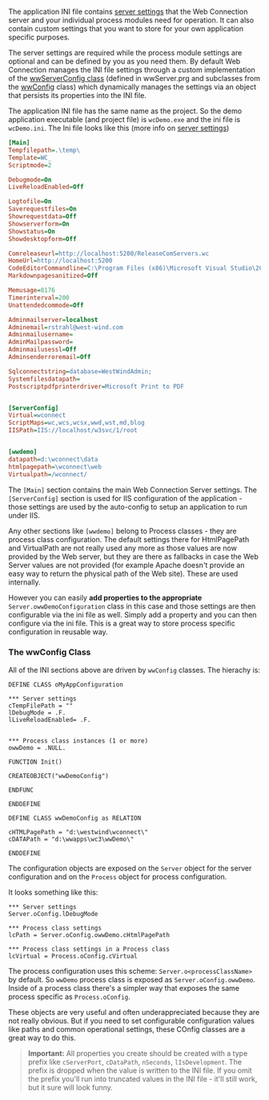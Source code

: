 ﻿The application INI file contains [server settings](VFPS://Topic/_5RL1A4UEV) that the Web Connection server and your individual process modules need for operation. It can also contain custom settings that you want to store for your own application specific purposes.

The server settings are required while the process module settings are optional and can be defined by you as you need them. By default Web Connection manages the INI file settings through a custom implementation of the [wwServerConfig class](vfps://Topic/Class%20wwServerConfig) (defined in wwServer.prg and subclasses from the [wwConfig](vfps://Topic/Class%20wwConfig) class) which dynamically manages the settings via an object that persists its properties into the INI file.

The application INI file has the same name as the project. So the demo application executable (and project file) is `wcDemo.exe` and the ini file is `wcDemo.ini`. The Ini file looks like this (more info on [server settings](VFPS://Topic/_5RL1A4UEV))

```ini
[Main]
Tempfilepath=.\temp\
Template=WC_
Scriptmode=2

Debugmode=On
LiveReloadEnabled=Off

Logtofile=On
Saverequestfiles=On
Showrequestdata=Off
Showserverform=On  
Showstatus=On 
Showdesktopform=Off

Comreleaseurl=http://localhost:5200/ReleaseComServers.wc
HomeUrl=http://localhost:5200
CodeEditorCommandline=C:\Program Files (x86)\Microsoft Visual Studio\2019\Enterprise\Common7\IDE\devenv.exe ""
Markdownpagesanitized=Off

Memusage=8176
Timerinterval=200
Unattendedcommode=Off

Adminmailserver=localhost
Adminemail=rstrahl@west-wind.com
Adminmailusername=
AdminMailpassword=
Adminmailusessl=Off 
Adminsenderroremail=Off

Sqlconnectstring=database=WestWindAdmin;
Systemfilesdatapath=
Postscriptpdfprinterdriver=Microsoft Print to PDF


[ServerConfig]
Virtual=wconnect
ScriptMaps=wc,wcs,wcsx,wwd,wst,md,blog
IISPath=IIS://localhost/w3svc/1/root


[wwdemo]
datapath=d:\wconnect\data
htmlpagepath=\wconnect\web
Virtualpath=/wconnect/
```

The `[Main]` section contains the main Web Connection Server settings.  The `[ServerConfig]` section is used for IIS configuration of the application - those settings are used by the auto-config to setup an application to run under IIS. 

Any other sections like `[wwdemo]` belong to Process classes - they are process class configuration. The default settings there for HtmlPagePath and VirtualPath are not really used any more as those values are now provided by the Web server, but they are there as fallbacks in case the Web Server values are not provided (for example Apache doesn't provide an easy way to return the physical path of the Web site). These are used internally. 

However you can easily **add properties to the appropriate** `Server.owwDemoConfiguration` class in this case and those settings are then configurable via the ini file as well. Simply add a property and you can then configure via the ini file. This is a great way to store process specific configuration in reusable way.


### The wwConfig Class
All of the INI sections above are driven by `wwConfig` classes. The hierachy is:

```foxpro
DEFINE CLASS oMyAppConfiguration
   
*** Server settings
cTempFilePath = ""
lDebugMode = .F.
lLiveReloadEnabled= .F.


*** Process class instances (1 or more)
owwDemo = .NULL.

FUNCTION Init()

CREATEOBJECT("wwDemoConfig")

ENDFUNC

ENDDEFINE

DEFINE CLASS wwDemoConfig as RELATION

cHTMLPagePath = "d:\westwind\wconnect\"
cDATAPath = "d:\wwapps\wc3\wwDemo\"

ENDDEFINE
```

The configuration objects are exposed on the `Server` object for the server configuration and on the `Process` object for process configuration. 

It looks something like this:

```foxpro
*** Server settings
Server.oConfig.lDebugMode

*** Process class settings
lcPath = Server.oConfig.owwDemo.cHtmlPagePath

*** Process class settings in a Process class
lcVirtual = Process.oConfig.cVirtual
```

The process configuration uses this scheme: `Server.o<processClassName>` by default. So `wwDemo` process class is exposed as `Server.oConfig.owwDemo`. Inside of a process class there's a simpler way that exposes the same process specific as `Process.oConfig`.

These objects are very useful and often underappreciated because they are not really obvious. But if you need to set configurable configuration values like paths and common operational settings, these COnfig classes are a great way to do this.

> **Important:** All properties you create should be created with a type prefix like `cServerPort`, `cDataPath`, `nSeconds`, `lIsDevelopment`. The prefix is dropped when the value is written to the INI file. If you omit the prefix you'll run into truncated values in the INI file - it'll still work, but it sure will look funny.